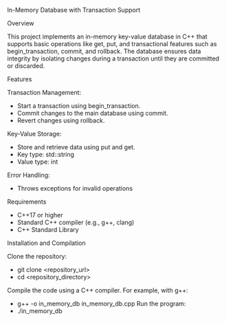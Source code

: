 In-Memory Database with Transaction Support

Overview

This project implements an in-memory key-value database in C++ that supports basic operations like get, put, and transactional features such as begin_transaction, commit, and rollback. The database ensures data integrity by isolating changes during a transaction until they are committed or discarded.

Features

Transaction Management:

 - Start a transaction using begin_transaction.
 - Commit changes to the main database using commit.
 - Revert changes using rollback.

Key-Value Storage:
 - Store and retrieve data using put and get.
 - Key type: std::string
 - Value type: int

Error Handling:
 - Throws exceptions for invalid operations

Requirements

 - C++17 or higher
 - Standard C++ compiler (e.g., g++, clang)
 - C++ Standard Library

Installation and Compilation

Clone the repository:
 - git clone <repository_url>
 - cd <repository_directory>

Compile the code using a C++ compiler. For example, with g++:
 - g++ -o in_memory_db in_memory_db.cpp
Run the program:
 - ./in_memory_db